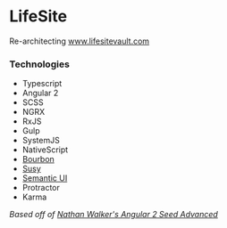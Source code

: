 # LifeSite

Re-architecting www.lifesitevault.com

### Technologies
* Typescript
* Angular 2
* SCSS
* NGRX
* RxJS
* Gulp
* SystemJS
* NativeScript
* [Bourbon](http://bourbon.io/)
* [Susy](http://susy.oddbird.net/)
* [Semantic UI](http://semantic-ui.com/)
* Protractor
* Karma

*Based off of [Nathan Walker's Angular 2 Seed Advanced](https://github.com/NathanWalker/angular2-seed-advanced)*
